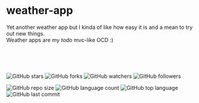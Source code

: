 # weather-app

Yet another weather app but I kinda of like how easy it is and a mean to try out new things.  
Weather apps are my _todo_ mvc-like OCD :)

<br>
<br>
<br>

![GitHub stars](https://img.shields.io/github/stars/romfrancois/weather-app?style=social)
![GitHub forks](https://img.shields.io/github/forks/romfrancois/weather-app?style=social)
![GitHub watchers](https://img.shields.io/github/watchers/romfrancois/weather-app?style=social)
![GitHub followers](https://img.shields.io/github/followers/romfrancois?style=social)

![GitHub repo size](https://img.shields.io/github/repo-size/romfrancois/weather-app?style=plastic)
![GitHub language count](https://img.shields.io/github/languages/count/romfrancois/weather-app?style=plastic)
![GitHub top language](https://img.shields.io/github/languages/top/romfrancois/weather-app?style=plastic)
![GitHub last commit](https://img.shields.io/github/last-commit/romfrancois/weather-app?color=red&style=plastic)
